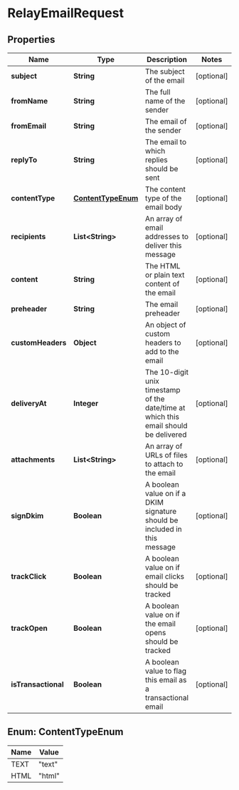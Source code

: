 

# RelayEmailRequest


## Properties

| Name | Type | Description | Notes |
|------------ | ------------- | ------------- | -------------|
|**subject** | **String** | The subject of the email |  [optional] |
|**fromName** | **String** | The full name of the sender |  [optional] |
|**fromEmail** | **String** | The email of the sender |  [optional] |
|**replyTo** | **String** | The email to which replies should be sent |  [optional] |
|**contentType** | [**ContentTypeEnum**](#ContentTypeEnum) | The content type of the email body |  [optional] |
|**recipients** | **List&lt;String&gt;** | An array of email addresses to deliver this message |  [optional] |
|**content** | **String** | The HTML or plain text content of the email |  [optional] |
|**preheader** | **String** | The email preheader |  [optional] |
|**customHeaders** | **Object** | An object of custom headers to add to the email |  [optional] |
|**deliveryAt** | **Integer** | The 10-digit unix timestamp of the date/time at which this email should be delivered |  [optional] |
|**attachments** | **List&lt;String&gt;** | An array of URLs of files to attach to the email |  [optional] |
|**signDkim** | **Boolean** | A boolean value on if a DKIM signature should be included in this message |  [optional] |
|**trackClick** | **Boolean** | A boolean value on if email clicks should be tracked |  [optional] |
|**trackOpen** | **Boolean** | A boolean value on if the email opens should be tracked |  [optional] |
|**isTransactional** | **Boolean** | A boolean value to flag this email as a transactional email |  [optional] |



## Enum: ContentTypeEnum

| Name | Value |
|---- | -----|
| TEXT | &quot;text&quot; |
| HTML | &quot;html&quot; |



